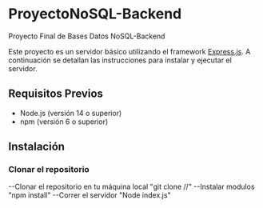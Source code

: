 # ProyectoNoSQL-Backend
Proyecto Final de Bases Datos NoSQL-Backend


Este proyecto es un servidor básico utilizando el framework [Express.js](https://expressjs.com/). A continuación se detallan las instrucciones para instalar y ejecutar el servidor.

## Requisitos Previos

- Node.js (versión 14 o superior)
- npm (versión 6 o superior)

## Instalación

### Clonar el repositorio

--Clonar el repositorio en tu máquina local "git clone //"
--Instalar modulos "npm install"
--Correr el servidor "Node index.js"
